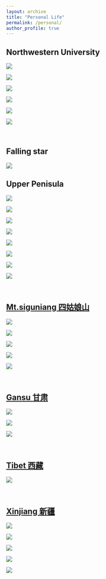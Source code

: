 ```yaml
---
layout: archive
title: "Personal Life"
permalink: /personal/
author_profile: true
---
```


## Northwestern University
![](../images/011.jpg)

![](../images/012.jpg)

![](../images/013.jpg)

![](../images/014.jpg)

![](../images/015.jpg)

![](../images/016.jpg)

<br>

## Falling star

![](../images/P1.png)


## Upper Penisula

![](../images/111.jpg)

![](../images/112.jpg)

![](../images/113.jpg)

![](../images/114.jpg)

![](../images/115.jpg)

![](../images/116.jpg)

![](../images/117.jpg)

![](../images/118.jpg)

<br>

## [Mt.siguniang 四姑娘山](https://zh.wikipedia.org/wiki/%E5%9B%9B%E5%A7%91%E5%A8%98%E5%B1%B1)
![](../images/211.jpg)

![](../images/212.jpg)

![](../images/213.jpg)

![](../images/214.jpg)

![](../images/215.jpg)

<br>

## [Gansu 甘肃](https://zh.wikipedia.org/wiki/%E7%94%98%E8%82%83%E7%9C%81)

![](../images/311.jpg)

![](../images/312.jpg)

![](../images/313.jpg)

<br>

## [Tibet 西藏](https://en.wikipedia.org/wiki/Tibet_Autonomous_Region)

![](../images/412.jpg)

<br>

## [Xinjiang 新疆](https://en.wikipedia.org/wiki/Xinjiang)

![](../images/511.jpg)

![](../images/512.jpg)

![](../images/513.jpg)

![](../images/514.jpg)

![](../images/515.jpg)




